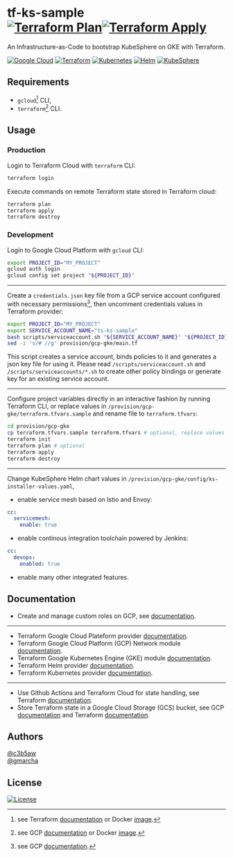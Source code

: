 # tf-ks-sample <br> [![Terraform Plan](https://github.com/gmarcha/tf-ks-sample/actions/workflows/terraform-plan.yaml/badge.svg)](https://github.com/gmarcha/tf-ks-sample/actions/workflows/terraform-plan.yaml)[![Terraform Apply](https://github.com/gmarcha/tf-ks-sample/actions/workflows/terraform-apply.yaml/badge.svg)](https://github.com/gmarcha/tf-ks-sample/actions/workflows/terraform-apply.yaml)

An Infrastructure-as-Code to bootstrap KubeSphere on GKE with Terraform.

[![Google Cloud](https://img.shields.io/badge/GCP-%234285F4.svg?style=for-the-badge&logo=google-cloud&logoColor=white)](https://cloud.google.com/docs?hl=fr)
[![Terraform](https://img.shields.io/badge/terraform-%235835CC.svg?style=for-the-badge&logo=terraform&logoColor=white)](https://developer.hashicorp.com/terraform)
[![Kubernetes](https://img.shields.io/badge/kubernetes-%23326ce5.svg?style=for-the-badge&logo=kubernetes&logoColor=white)](https://kubernetes.io/docs/home/)
[![Helm](https://img.shields.io/badge/helm-%23267a9e.svg?style=for-the-badge&logo=helm&logoColor=white)](https://helm.sh/docs/)
[![KubeSphere](https://img.shields.io/badge/kubesphere-%2351b484.svg?style=for-the-badge&logo=kubernetes&logoColor=white)](https://www.kubesphere.io/docs/v3.3/)

## Requirements

- `gcloud`[^1] CLI,
- `terraform`[^2] CLI.

## Usage

### Production

Login to Terraform Cloud with `terraform` CLI:

```bash
terraform login
```

Execute commands on remote Terraform state stored in Terraform cloud:

```bash
terraform plan
terraform apply
terraform destroy
```

### Development

Login to Google Cloud Platform with `gcloud` CLI:

```bash
export PROJECT_ID="MY_PROJECT"
gcloud auth login
gcloud config set project "${PROJECT_ID}"
```

---

Create a `credentials.json` key file from a GCP service account configured with necessary permissions[^3], then uncomment credentials values in Terraform provider:

```bash
export PROJECT_ID="MY_PROJECT"
export SERVICE_ACCOUNT_NAME="ts-ks-sample"
bash scripts/serviceaccount.sh "${SERVICE_ACCOUNT_NAME}" "${PROJECT_ID}"
sed -i 's/# //g' provision/gcp-gke/main.tf
```

This script creates a service account, binds policies to it and generates a json key file for using it. Please read `/scripts/serviceaccount.sh` and `/scripts/serviceaccounts/*.sh` to create other policy bindings or generate key for an existing service account.

---

Configure project variables directly in an interactive fashion by running Terraform CLI,
or replace values in `/provision/gcp-gke/terraform.tfvars.sample` and rename file to `terraform.tfvars`:

```bash
cd provision/gcp-gke
cp terraform.tfvars.sample terraform.tfvars # optional, replace values
terraform init
terraform plan # optional
terraform apply
terraform destroy
```

---

Change KubeSphere Helm chart values in `/provision/gcp-gke/config/ks-installer-values.yaml`,
- enable service mesh based on Istio and Envoy:
```yaml
cc:
  servicemesh:
    enable: true
```
- enable continous integration toolchain powered by Jenkins:
```yaml
cc:
  devops:
    enabled: true
```
- enable many other integrated features.

## Documentation

- Create and manage custom roles on GCP, see [documentation](https://cloud.google.com/iam/docs/creating-custom-roles).

---

- Terraform Google Cloud Plateform provider [documentation](https://registry.terraform.io/providers/hashicorp/google/latest/docs).
- Terraform Google Cloud Platform (GCP) Network module [documentation](https://registry.terraform.io/modules/terraform-google-modules/network/google/latest).
- Terraform Google Kubernetes Engine (GKE) module [documentation](https://registry.terraform.io/modules/terraform-google-modules/kubernetes-engine/google/latest).
- Terraform Helm provider [documentation](https://registry.terraform.io/providers/hashicorp/helm/latest/docs).
- Terraform Kubernetes provider [documentation](https://registry.terraform.io/providers/hashicorp/kubernetes/latest/docs).

---

- Use Github Actions and Terraform Cloud for state handling, see Terraform [documentation](https://developer.hashicorp.com/terraform/tutorials/automation/github-actions).
- Store Terraform state in a Google Cloud Storage (GCS) bucket, see GCP [documentation](https://cloud.google.com/docs/terraform/resource-management/store-state) and Terraform [documentation](https://developer.hashicorp.com/terraform/language/settings/backends/gcs).

## Authors

[@c3b5aw](https://github.com/c3b5aw)\
[@gmarcha](https://github.com/gmarcha)

## License

[![License](https://img.shields.io/badge/License-Apache_2.0-blue.svg)](https://opensource.org/licenses/Apache-2.0)

[^1]: see Terraform [documentation](https://developer.hashicorp.com/terraform/downloads) or Docker [image](https://hub.docker.com/r/hashicorp/terraform/).
[^2]: see GCP [documentation](https://cloud.google.com/sdk/docs/install) or Docker [image](https://hub.docker.com/r/google/cloud-sdk/).
[^3]: see GCP [documentation](https://cloud.google.com/iam/docs/service-accounts-create).
[^4]: only required to create additional cluster firewall rules.
[^5]: only required to create service account from the module (see module [documentation](https://registry.terraform.io/modules/terraform-google-modules/kubernetes-engine/google/latest#configure-a-service-account)).
